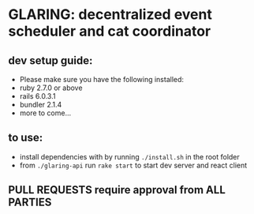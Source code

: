 # GLARING: decentralized event scheduler and cat coordinator

## dev setup guide:

- Please make sure you have the following installed:
- ruby 2.7.0 or above
- rails 6.0.3.1
- bundler 2.1.4
- more to come...

## to use:

- install dependencies with by running `./install.sh` in the root folder
- from `./glaring-api` run `rake start` to start dev server and react client

## PULL REQUESTS require approval from ALL PARTIES
